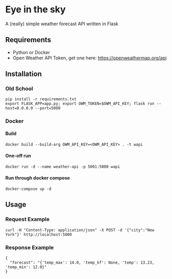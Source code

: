 # Eye in the sky
A (really) simple weather forecast API written in Flask

## Requirements
- Python or Docker
- Open Weather API Token, get one here: https://openweathermap.org/api

## Installation

### Old School
```
pip install -r requirements.txt
export FLASK_APP=app.py; export OWM_TOKEN=$OWM_API_KEY; flask run --host=0.0.0.0 --port=5000
```

### Docker
#### Build
`docker build --build-arg OWM_API_KEY=<OWM_API_KEY> . -t wapi`

#### One-off run
`docker run -d --name weather-api -p 5001:5000 wapi`

#### Run through docker compose
`docker-compose up -d`
 
## Usage
### Request Example
```
curl -H "Content-Type: application/json" -X POST -d '{"city":"New York"}' http://localhost:5000

```

### Response Example
```
{
  "forecast": "{'temp_max': 14.0, 'temp_kf': None, 'temp': 13.23, 'temp_min': 12.0}"
}
```
